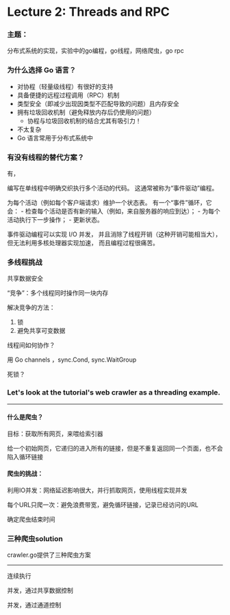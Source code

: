 # Lecture 2: Threads and RPC

### 主题：

分布式系统的实现，实验中的go编程，go线程，网络爬虫，go rpc



### 为什么选择 Go 语言？

- 对协程（轻量级线程）有很好的支持
- 具备便捷的远程过程调用（RPC）机制
- 类型安全（即减少出现因类型不匹配导致的问题）且内存安全
- 拥有垃圾回收机制（避免释放内存后仍使用的问题）
  - 协程与垃圾回收机制的结合尤其有吸引力！
- 不太复杂
- Go 语言常用于分布式系统中



### 有没有线程的替代方案？ 

有，

编写在单线程中明确交织执行多个活动的代码。 这通常被称为“事件驱动”编程。 

为每个活动（例如每个客户端请求）维护一个状态表。 有一个“事件”循环，它会： - 检查每个活动是否有新的输入（例如，来自服务器的响应到达）； - 为每个活动执行下一步操作； - 更新状态。 

事件驱动编程可以实现 I/O 并发， 并且消除了线程开销（这种开销可能相当大）， 但无法利用多核处理器实现加速， 而且编程过程很痛苦。 



### 多线程挑战

共享数据安全

“竞争”：多个线程同时操作同一块内存

解决竞争的方法：

1. 锁
2. 避免共享可变数据

线程间如何协作？

用 Go channels ，sync.Cond, sync.WaitGroup

死锁？





### **Let's look at the tutorial's web crawler as a threading example.**

---

#### 什么是爬虫？

目标：获取所有网页，来喂给索引器

给一个初始网页，它递归的进入所有的链接，但是不重复返回同一个页面，也不会陷入循环链接



#### 爬虫的挑战：

利用IO并发：网络延迟影响很大，并行抓取网页，使用线程实现并发

每个URL只爬一次：避免浪费带宽，避免循环链接，记录已经访问的URL

确定爬虫结束时间



### 三种爬虫solution

crawler.go提供了三种爬虫方案

---

连续执行

并发，通过共享数据控制

并发，通过通道控制







